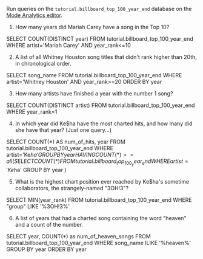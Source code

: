 Run queries on the `tutorial.billboard_top_100_year_end` database on the [Mode Analytics editor](https://modeanalytics.com/editor).

1. How many years did Mariah Carey have a song in the Top 10?

SELECT COUNT(DISTINCT year)
  FROM tutorial.billboard_top_100_year_end
  WHERE artist='Mariah Carey' AND year_rank<=10

2. A list of all Whitney Houston song titles that didn't rank higher than 20th, in chronological order.

SELECT song_name
  FROM tutorial.billboard_top_100_year_end
  WHERE artist='Whitney Houston' AND year_rank>=20
  ORDER BY year

3. How many artists have finished a year with the number 1 song?

SELECT COUNT(DISTINCT artist)
  FROM tutorial.billboard_top_100_year_end
  WHERE year_rank=1

4. In which year did Ke$ha have the most charted hits, and how many did she have that year? (Just one query...)

SELECT COUNT(*) AS num_of_hits, year
  FROM tutorial.billboard_top_100_year_end
  WHERE artist='Ke$ha'
  GROUP BY year
  HAVING COUNT(*) >= all(
    SELECT COUNT(*)
      FROM tutorial.billboard_top_100_year_end
      WHERE artist='Ke$ha'
      GROUP BY year
  )

5. What is the highest chart position ever reached by Ke$ha's sometime collaborators, the strangely-named "3OH!3"?

SELECT MIN(year_rank)
  FROM tutorial.billboard_top_100_year_end
  WHERE "group" LIKE '%3OH!3%'


6. A list of years that had a charted song containing the word "heaven" and a count of the number.

SELECT year, COUNT(*) as num_of_heaven_songs
  FROM tutorial.billboard_top_100_year_end
  WHERE song_name ILIKE '%heaven%'
  GROUP BY year
  ORDER BY year
